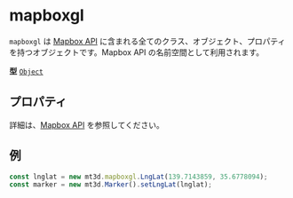 # mapboxgl

`mapboxgl` は [Mapbox API](https://docs.mapbox.com/mapbox-gl-js/ja/api/) に含まれる全てのクラス、オブジェクト、プロパティを持つオブジェクトです。Mapbox API の名前空間として利用されます。

**型** [`Object`](https://developer.mozilla.org/docs/Web/JavaScript/Reference/Global_Objects/Object)

## プロパティ

詳細は、[Mapbox API](https://docs.mapbox.com/mapbox-gl-js/ja/api/) を参照してください。

## 例

```js
const lnglat = new mt3d.mapboxgl.LngLat(139.7143859, 35.6778094);
const marker = new mt3d.Marker().setLngLat(lnglat);
```
